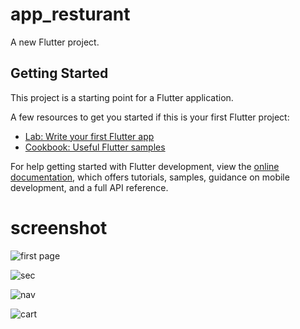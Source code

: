 # app_resturant

A new Flutter project.

## Getting Started

This project is a starting point for a Flutter application.

A few resources to get you started if this is your first Flutter project:

- [Lab: Write your first Flutter app](https://docs.flutter.dev/get-started/codelab)
- [Cookbook: Useful Flutter samples](https://docs.flutter.dev/cookbook)

For help getting started with Flutter development, view the
[online documentation](https://docs.flutter.dev/), which offers tutorials,
samples, guidance on mobile development, and a full API reference.

# screenshot

![first page](https://user-images.githubusercontent.com/107267232/203495660-e07181fa-cc88-4e30-a26c-c01c1daffd30.png) 

![sec](https://user-images.githubusercontent.com/107267232/203495337-f828850b-e54c-4db5-8222-78a649a083aa.png)

![nav](https://user-images.githubusercontent.com/107267232/203496071-7809ad63-e9b4-484d-9af3-c9f8ee7b4b23.png)

![cart](https://user-images.githubusercontent.com/107267232/203495944-c5fb8862-c296-48db-a1ff-1d1886f30cb9.png)



